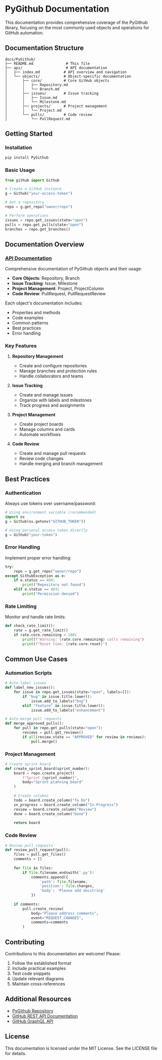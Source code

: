 # PyGithub Documentation

This documentation provides comprehensive coverage of the PyGithub library, focusing on the most commonly used objects and operations for GitHub automation.

## Documentation Structure

```
docs/PyGithub/
├── README.md               # This file
├── api/                    # API documentation
│   ├── index.md           # API overview and navigation
│   └── objects/           # Object-specific documentation
│       ├── core/          # Core GitHub objects
│       │   ├── Repository.md
│       │   └── Branch.md
│       ├── issues/        # Issue tracking
│       │   ├── Issue.md
│       │   └── Milestone.md
│       ├── projects/      # Project management
│       │   └── Project.md
│       └── pulls/         # Code review
│           └── PullRequest.md
```

## Getting Started

### Installation

```bash
pip install PyGithub
```

### Basic Usage

```python
from github import Github

# Create a GitHub instance
g = Github("your-access-token")

# Get a repository
repo = g.get_repo("owner/repo")

# Perform operations
issues = repo.get_issues(state="open")
pulls = repo.get_pulls(state="open")
branches = repo.get_branches()
```

## Documentation Overview

### [API Documentation](api/index.md)

Comprehensive documentation of PyGithub objects and their usage:

- **Core Objects**: Repository, Branch
- **Issue Tracking**: Issue, Milestone
- **Project Management**: Project, ProjectColumn
- **Code Review**: PullRequest, PullRequestReview

Each object's documentation includes:
- Properties and methods
- Code examples
- Common patterns
- Best practices
- Error handling

### Key Features

1. **Repository Management**
   - Create and configure repositories
   - Manage branches and protection rules
   - Handle collaborators and teams

2. **Issue Tracking**
   - Create and manage issues
   - Organize with labels and milestones
   - Track progress and assignments

3. **Project Management**
   - Create project boards
   - Manage columns and cards
   - Automate workflows

4. **Code Review**
   - Create and manage pull requests
   - Review code changes
   - Handle merging and branch management

## Best Practices

### Authentication

Always use tokens over username/password:

```python
# Using environment variable (recommended)
import os
g = Github(os.getenv("GITHUB_TOKEN"))

# Using personal access token directly
g = Github("your-token")
```

### Error Handling

Implement proper error handling:

```python
try:
    repo = g.get_repo("owner/repo")
except GithubException as e:
    if e.status == 404:
        print("Repository not found")
    elif e.status == 403:
        print("Permission denied")
```

### Rate Limiting

Monitor and handle rate limits:

```python
def check_rate_limit():
    rate = g.get_rate_limit()
    if rate.core.remaining < 100:
        print(f"Warning: {rate.core.remaining} calls remaining")
        print(f"Reset time: {rate.core.reset}")
```

## Common Use Cases

### Automation Scripts

```python
# Auto-label issues
def label_new_issues():
    for issue in repo.get_issues(state="open", labels=[]):
        if "bug" in issue.title.lower():
            issue.add_to_labels("bug")
        elif "feature" in issue.title.lower():
            issue.add_to_labels("enhancement")

# Auto-merge pull requests
def merge_approved_pulls():
    for pull in repo.get_pulls(state="open"):
        reviews = pull.get_reviews()
        if all(review.state == "APPROVED" for review in reviews):
            pull.merge()
```

### Project Management

```python
# Create sprint board
def create_sprint_board(sprint_number):
    board = repo.create_project(
        f"Sprint {sprint_number}",
        body="Sprint planning board"
    )
    
    # Create columns
    todo = board.create_column("To Do")
    in_progress = board.create_column("In Progress")
    review = board.create_column("Review")
    done = board.create_column("Done")
    
    return board
```

### Code Review

```python
# Review pull requests
def review_pull_request(pull):
    files = pull.get_files()
    comments = []
    
    for file in files:
        if file.filename.endswith('.py'):
            comments.append({
                'path': file.filename,
                'position': file.changes,
                'body': 'Please add docstring'
            })
    
    if comments:
        pull.create_review(
            body="Please address comments",
            event="REQUEST_CHANGES",
            comments=comments
        )
```

## Contributing

Contributions to this documentation are welcome! Please:

1. Follow the established format
2. Include practical examples
3. Test code snippets
4. Update relevant diagrams
5. Maintain cross-references

## Additional Resources

- [PyGithub Repository](https://github.com/PyGithub/PyGithub)
- [GitHub REST API Documentation](https://docs.github.com/en/rest)
- [GitHub GraphQL API](https://docs.github.com/en/graphql)

## License

This documentation is licensed under the MIT License. See the LICENSE file for details.
